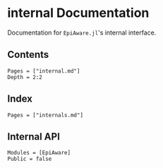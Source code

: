 # internal Documentation

Documentation for `EpiAware.jl`'s internal interface.

## Contents

```@contents
Pages = ["internal.md"]
Depth = 2:2
```

## Index

```@index
Pages = ["internals.md"]
```

## Internal API

```@autodocs
Modules = [EpiAware]
Public = false
```
